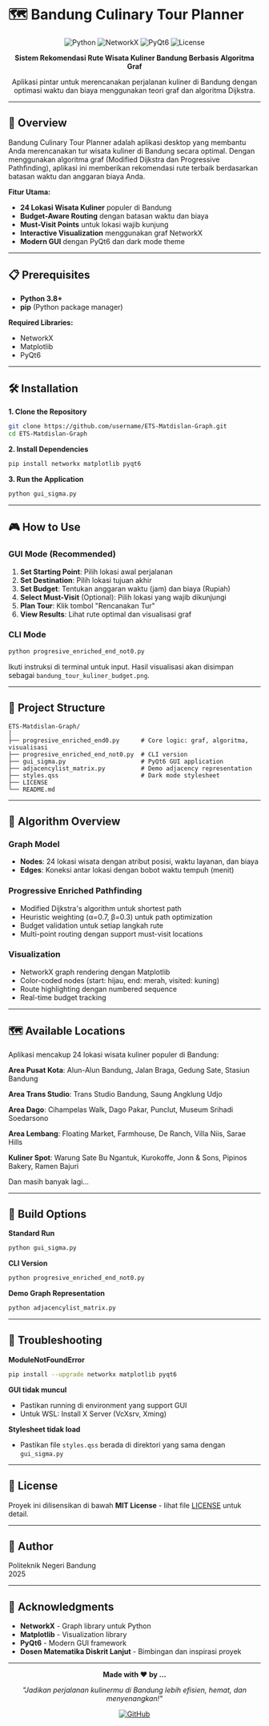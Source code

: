 # 🗺️ Bandung Culinary Tour Planner

<div align="center">

![Python](https://img.shields.io/badge/Python-3.8+-blue.svg)
![NetworkX](https://img.shields.io/badge/NetworkX-3.0+-orange.svg)
![PyQt6](https://img.shields.io/badge/PyQt6-6.0+-green.svg)
![License](https://img.shields.io/badge/License-MIT-yellow.svg)

**Sistem Rekomendasi Rute Wisata Kuliner Bandung Berbasis Algoritma Graf**

Aplikasi pintar untuk merencanakan perjalanan kuliner di Bandung dengan optimasi waktu dan biaya menggunakan teori graf dan algoritma Dijkstra.

</div>

---

## 🎯 Overview

Bandung Culinary Tour Planner adalah aplikasi desktop yang membantu Anda merencanakan tur wisata kuliner di Bandung secara optimal. Dengan menggunakan algoritma graf (Modified Dijkstra dan Progressive Pathfinding), aplikasi ini memberikan rekomendasi rute terbaik berdasarkan batasan waktu dan anggaran biaya Anda.

**Fitur Utama:**
- **24 Lokasi Wisata Kuliner** populer di Bandung
- **Budget-Aware Routing** dengan batasan waktu dan biaya
- **Must-Visit Points** untuk lokasi wajib kunjung
- **Interactive Visualization** menggunakan graf NetworkX
- **Modern GUI** dengan PyQt6 dan dark mode theme

---

## 📋 Prerequisites

- **Python 3.8+**
- **pip** (Python package manager)

**Required Libraries:**
- NetworkX
- Matplotlib
- PyQt6

---

## 🛠️ Installation

**1. Clone the Repository**
```bash
git clone https://github.com/username/ETS-Matdislan-Graph.git
cd ETS-Matdislan-Graph
```

**2. Install Dependencies**
```bash
pip install networkx matplotlib pyqt6
```

**3. Run the Application**
```bash
python gui_sigma.py
```

---

## 🎮 How to Use

### GUI Mode (Recommended)

1. **Set Starting Point**: Pilih lokasi awal perjalanan
2. **Set Destination**: Pilih lokasi tujuan akhir
3. **Set Budget**: Tentukan anggaran waktu (jam) dan biaya (Rupiah)
4. **Select Must-Visit** (Optional): Pilih lokasi yang wajib dikunjungi
5. **Plan Tour**: Klik tombol "Rencanakan Tur"
6. **View Results**: Lihat rute optimal dan visualisasi graf

### CLI Mode

```bash
python progresive_enriched_end_not0.py
```

Ikuti instruksi di terminal untuk input. Hasil visualisasi akan disimpan sebagai `bandung_tour_kuliner_budget.png`.

---

## 📂 Project Structure

```
ETS-Matdislan-Graph/
│
├── progresive_enriched_end0.py      # Core logic: graf, algoritma, visualisasi
├── progresive_enriched_end_not0.py  # CLI version
├── gui_sigma.py                     # PyQt6 GUI application
├── adjacencylist_matrix.py          # Demo adjacency representation
├── styles.qss                       # Dark mode stylesheet
├── LICENSE
└── README.md
```

---

## 🧠 Algorithm Overview

### Graph Model
- **Nodes**: 24 lokasi wisata dengan atribut posisi, waktu layanan, dan biaya
- **Edges**: Koneksi antar lokasi dengan bobot waktu tempuh (menit)

### Progressive Enriched Pathfinding
- Modified Dijkstra's algorithm untuk shortest path
- Heuristic weighting (α=0.7, β=0.3) untuk path optimization
- Budget validation untuk setiap langkah rute
- Multi-point routing dengan support must-visit locations

### Visualization
- NetworkX graph rendering dengan Matplotlib
- Color-coded nodes (start: hijau, end: merah, visited: kuning)
- Route highlighting dengan numbered sequence
- Real-time budget tracking

---

## 🗺️ Available Locations

Aplikasi mencakup 24 lokasi wisata kuliner populer di Bandung:

**Area Pusat Kota**: Alun-Alun Bandung, Jalan Braga, Gedung Sate, Stasiun Bandung

**Area Trans Studio**: Trans Studio Bandung, Saung Angklung Udjo

**Area Dago**: Cihampelas Walk, Dago Pakar, Punclut, Museum Srihadi Soedarsono

**Area Lembang**: Floating Market, Farmhouse, De Ranch, Villa Niis, Sarae Hills

**Kuliner Spot**: Warung Sate Bu Ngantuk, Kurokoffe, Jonn & Sons, Pipinos Bakery, Ramen Bajuri

Dan masih banyak lagi...

---

## 🔧 Build Options

**Standard Run**
```bash
python gui_sigma.py
```

**CLI Version**
```bash
python progresive_enriched_end_not0.py
```

**Demo Graph Representation**
```bash
python adjacencylist_matrix.py
```

---

## 🐛 Troubleshooting

**ModuleNotFoundError**
```bash
pip install --upgrade networkx matplotlib pyqt6
```

**GUI tidak muncul**
- Pastikan running di environment yang support GUI
- Untuk WSL: Install X Server (VcXsrv, Xming)

**Stylesheet tidak load**
- Pastikan file `styles.qss` berada di direktori yang sama dengan `gui_sigma.py`

---

## 📜 License

Proyek ini dilisensikan di bawah **MIT License** - lihat file [LICENSE](LICENSE) untuk detail.

---

## 👤 Author


Politeknik Negeri Bandung  
2025

---

## 🙏 Acknowledgments

- **NetworkX** - Graph library untuk Python
- **Matplotlib** - Visualization library
- **PyQt6** - Modern GUI framework
- **Dosen Matematika Diskrit Lanjut** - Bimbingan dan inspirasi proyek

---

<div align="center">

**Made with ❤️ by ...**

*"Jadikan perjalanan kulinermu di Bandung lebih efisien, hemat, dan menyenangkan!"*

[![GitHub](https://img.shields.io/badge/GitHub-Repository-blue?style=flat&logo=github)](https://github.com/username/ETS-Matdislan-Graph)

</div>